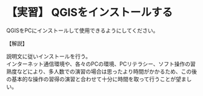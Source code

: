 # 【実習】 QGISをインストールする  

QGISをPCにインストールして使用できるようにしてください。  

【解説】  

説明文に従いインストールを行う。  
インターネット通信環境や、各々のPCの環境、PCリテラシー、ソフト操作の習熟度などにより、多人数での演習の場合は思ったより時間がかかるため、この後の基本的な操作の習得の演習と合わせて十分に時間を取って行うことが望ましい。